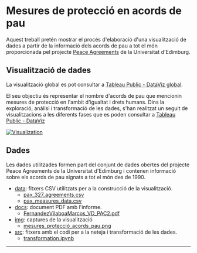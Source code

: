 # Mesures de protecció en acords de pau

Aquest treball pretén mostrar el procés d'elaboració d'una visualització de dades a partir de la informació dels acords de pau a tot el món proporcionada pel projecte [Peace Agreements](https://www.peaceagreements.org/) de la Universitat d'Edimburg.

## Visualització de dades

La visualització global es pot consultar a [Tableau Public - DataViz global](https://public.tableau.com/profile/mvilaboa#!/vizhome/pax_measures_DataViz/Mesuresdeproteccialsacordsdepau). 

El seu objectiu és representar el nombre d'acords de pau que mencionin mesures de protecció en l'ambit d'igualtat i drets humans. Dins la exploració, anàlisi i transformació de les dades, s'han realitzat un seguit de visualitzacions a les diferents fases que es poden consultar a [Tableau Public - DataViz](https://public.tableau.com/profile/mvilaboa#!/vizhome/mesuresdeproteccioalspax/1_7_Acordsdeproteccicivilsperregions)


[![Visualization](./img/mesures_protecció_acords_pau.png)](https://public.tableau.com/profile/mvilaboa#!/vizhome/pax_measures_DataViz/Mesuresdeproteccialsacordsdepau)

## Dades

Les dades utilitzades formen part del conjunt de dades obertes del projecte Peace Agreements de la Universitat 
d'Edimburg i contenen informació sobre els acords de pau signats a tot el món des de 1990.

- [data](./data): fitxers CSV utilitzats per a la construcció de la visualització.
  - [pax_327_agreements.csv](./data/pax_data_327_agreements.csv)
  - [pax_measures_data.csv](./data/pax_measures_data.csv)
- [docs](./docs): document PDF amb l'informe. 
  - [FernandezVilaboaMarcos_VD_PAC2.pdf](./docs/FernandezVilaboaMarcos_VD_PAC2.pdf)
- [img](./img): captures de la visualització
  - [mesures_protecció_acords_pau.png](./img/mesures_protecció_acords_pau.png)
- [src](./src): fitxers amb el codi per a la neteja i transformació de les dades.
  - [transformation.ipynb](./src/transformation.ipynb)


----

